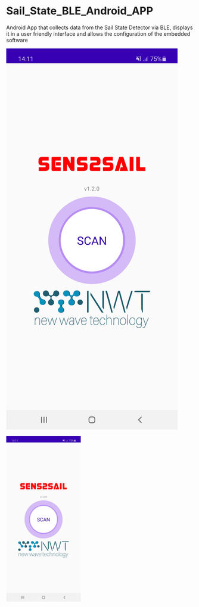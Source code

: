 # Sail_State_BLE_Android_APP
Android App that collects data from the Sail State Detector via BLE, displays it in a user friendly interface and allows the configuration of the embedded software

![GitHub Logo](https://github.com/RamiMarzougui/Sail_State_BLE_Android_APP/blob/main/images/Screenshot_20240218-141125_S2S%20Connect.jpg?raw=true)

<img src="https://github.com/RamiMarzougui/Sail_State_BLE_Android_APP/blob/main/images/Screenshot_20240218-141125_S2S%20Connect.jpg?raw=true" alt="Alt Text" width="200"/>
